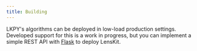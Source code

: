 ```yaml
---
title: Building
---
```


LKPY's algorithms can be deployed in low-load production settings.
Developed support for this is a work in progress, but you can implement
a simple REST API with [Flask][] to deploy LensKit.

[Flask]: http://flask.pocoo.org/
